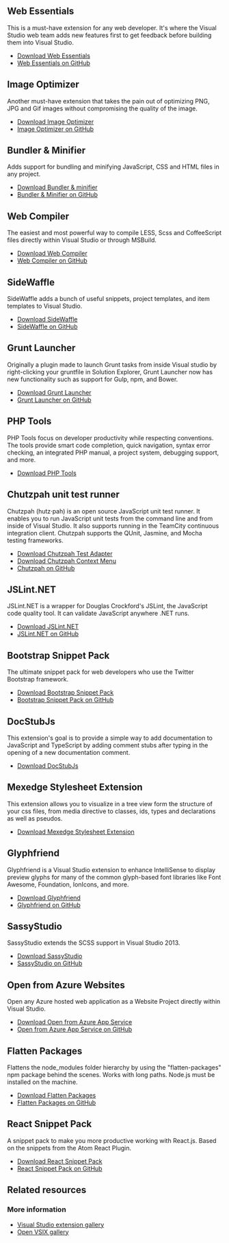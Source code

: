 <properties
	pageTitle="Web development"
	description="Of the thousands of extensions for Visual Studio, here is a collection of some that adds a lot of value to web developers specifically."
	slug="web-development"
    order="100"
	keywords="vsix, extensibility, plugins"
/>

## Web Essentials
This is a must-have extension for any web developer. It's where the Visual Studio web team adds new features first to get feedback before building them into Visual Studio. 

- [Download Web Essentials](https://visualstudiogallery.msdn.microsoft.com/ee6e6d8c-c837-41fb-886a-6b50ae2d06a2)
- [Web Essentials on GitHub](https://github.com/madskristensen/webessentials2015/)

## Image Optimizer
Another must-have extension that takes the pain out of optimizing PNG, JPG and Gif
images without compromising the quality of the image.

- [Download Image Optimizer](https://visualstudiogallery.msdn.microsoft.com/a56eddd3-d79b-48ac-8c8f-2db06ade77c3)
- [Image Optimizer on GitHub](https://github.com/madskristensen/ImageOptimizer/)

## Bundler &amp; Minifier
Adds support for bundling and minifying JavaScript, CSS and HTML files in any project.

- [Download Bundler &amp; minifier](https://visualstudiogallery.msdn.microsoft.com/9ec27da7-e24b-4d56-8064-fd7e88ac1c40)
- [Bundler &amp; Minifier on GitHub](https://github.com/madskristensen/BundlerMinifier/)

## Web Compiler
The easiest and most powerful way to compile LESS, Scss and CoffeeScript files
directly within Visual Studio or through MSBuild.

- [Download Web Compiler](https://visualstudiogallery.msdn.microsoft.com/3b329021-cd7a-4a01-86fc-714c2d05bb6c)
- [Web Compiler on GitHub](https://github.com/madskristensen/WebCompiler/)

## SideWaffle
SideWaffle adds a bunch of useful snippets, project templates, and item templates to Visual Studio.

- [Download SideWaffle](https://visualstudiogallery.msdn.microsoft.com/a16c2d07-b2e1-4a25-87d9-194f04e7a698)
- [SideWaffle on GitHub](https://github.com/ligershark/side-waffle/)

## Grunt Launcher
Originally a plugin made to launch Grunt tasks from inside Visual studio by right-clicking your gruntfile in Solution Explorer, Grunt Launcher now has new functionality such as support for Gulp, npm, and Bower.

- [Download Grunt Launcher](https://visualstudiogallery.msdn.microsoft.com/dcbc5325-79ef-4b72-960e-0a51ee33a0ff)
- [Grunt Launcher on GitHub](https://github.com/Bjornej/GruntLauncher/)

## PHP Tools
PHP Tools focus on developer productivity while respecting conventions. The tools provide smart code completion, quick navigation, syntax error checking, an integrated PHP manual, a project system, debugging support, and more.

- [Download PHP Tools](https://visualstudiogallery.msdn.microsoft.com/6eb51f05-ef01-4513-ac83-4c5f50c95fb5)

## Chutzpah unit test runner
Chutzpah (hutz·pah) is an open source JavaScript unit test runner. It enables you to run JavaScript unit tests from the command line and from inside of 
Visual Studio. It also supports running in the TeamCity continuous integration client. Chutzpah supports the QUnit, Jasmine, and Mocha testing frameworks.

- [Download Chutzpah Test Adapter](https://visualstudiogallery.msdn.microsoft.com/f8741f04-bae4-4900-81c7-7c9bfb9ed1fe)
- [Download Chutzpah Context Menu](https://visualstudiogallery.msdn.microsoft.com/71a4e9bd-f660-448f-bd92-f5a65d39b7f0)
- [Chutzpah on GitHub](https://github.com/mmanela/chutzpah/)

## JSLint.NET
JSLint.NET is a wrapper for Douglas Crockford's JSLint, the JavaScript code quality tool. It can validate JavaScript anywhere .NET runs.

- [Download JSLint.NET](https://visualstudiogallery.msdn.microsoft.com/ede12aa8-0f80-4e6f-b15c-7a8b3499370e)
- [JSLint.NET on GitHub](https://github.com/benquarmby/jslintnet/)

## Bootstrap Snippet Pack
The ultimate snippet pack for web developers who use the Twitter Bootstrap framework.

- [Download Bootstrap Snippet Pack](https://visualstudiogallery.msdn.microsoft.com/ede12aa8-0f80-4e6f-b15c-7a8b3499370e)
- [Bootstrap Snippet Pack on GitHub](https://github.com/elebetsamer/bootstrap-snippets-visual-studio/)

## DocStubJs
This extension's goal is to provide a simple way to add documentation to JavaScript and TypeScript by adding comment stubs after typing in the opening of 
a new documentation comment.

- [Download DocStubJs](https://visualstudiogallery.msdn.microsoft.com/0cb7304b-ad78-4283-ba2b-42804657fcdd)

## Mexedge Stylesheet Extension
This extension allows you to visualize in a tree view form the structure of your css files, from media directive to classes, ids, types and declarations as well as pseudos.

- [Download Mexedge Stylesheet Extension](https://visualstudiogallery.msdn.microsoft.com/b6dd8050-77fa-4dba-998f-dabdd255d96d)

## Glyphfriend
Glyphfriend is a Visual Studio extension to enhance IntelliSense to display preview glyphs for many of the common glyph-based font libraries like Font Awesome, Foundation, IonIcons, and more.

- [Download Glyphfriend](https://visualstudiogallery.msdn.microsoft.com/5fd24afb-b3b2-4cec-9b03-1cfcec6123aa)
- [Glyphfriend on GitHub](https://github.com/Rionmonster/Glyphfriend/)

## SassyStudio
SassyStudio extends the SCSS support in Visual Studio 2013.

- [Download SassyStudio](https://visualstudiogallery.msdn.microsoft.com/15fe2c57-d22e-4321-8d5f-e74ea01b1e4d)
- [SassyStudio on GitHub](https://github.com/darrenkopp/SassyStudio2013/)

## Open from Azure Websites
Open any Azure hosted web application as a Website Project directly within Visual Studio. 

- [Download Open from Azure App Service](https://visualstudiogallery.msdn.microsoft.com/60d414b1-4ead-4fde-9359-588aa126cd6c)
- [Open from Azure App Service on GitHub](https://github.com/ligershark/OpenFromPortal/)

## Flatten Packages
Flattens the node_modules folder hierarchy by using the "flatten-packages" npm package behind the scenes. Works with long paths. Node.js must be installed on the machine.

- [Download Flatten Packages](https://visualstudiogallery.msdn.microsoft.com/cd0b1938-4513-4e57-b9b7-c674b4a20e79)
- [Flatten Packages on GitHub](https://github.com/madskristensen/FlattenPackages/)

## React Snippet Pack
A snippet pack to make you more productive working with React.js. Based on the snippets from the Atom React Plugin.

- [Download React Snippet Pack](https://visualstudiogallery.msdn.microsoft.com/234d79e9-f0fd-41e1-a926-850da8e8c7d7)
- [React Snippet Pack on GitHub](https://github.com/madskristensen/ReactSnippetPack/)

<aside role="complementary">

## Related resources

<section>

### More information

- [Visual Studio extension gallery](https://visualstudiogallery.msdn.microsoft.com/)
- [Open VSIX gallery](http://vsixgallery.com)
</section>

</aside>
